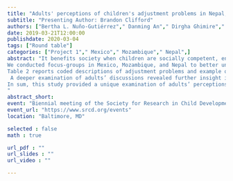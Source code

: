 ```yaml
---
title: "Adults' perceptions of children's adjustment problems in Nepal, Mexico, and Mozambique "
subtitle: "Presenting Author: Brandon Clifford"
authors: ["Bertha L. Nuño-Gutiérrez"," Danming An"," Dirgha Ghimire"," Jennifer E. Glick"," Natalie D. Eggum-Wilkens"," Ramos Muanamoha","Robert H. Bradley"," M. Dalal Safa"," ",]
date: 2019-03-21T12:00:00
publishdate: 2020-03-04
tags: ["Round table"]
categories: ["Project 1"," Mexico"," Mozambique"," Nepal",]
abstract: "It benefits society when children are socially competent, engaged at school, and psychologically well. Children with adjustment problems have trouble being successful members of their communities. Most of what is known about children’s social-emotional adjustment is from studies of western, educated, industrialized, rich, and democratic societies, and may not generalize to most children (a.k.a. “WEIRD” results; Henrich, Heine, & Norenzayan, 2010). We know comparatively little about the unique problems and challenges facing children in other cultures. Thus, the purpose of this study was to develop a better understanding of conceptualizations of children’s adjustment problems in Mexico, Mozambique, and Nepal. 
We conducted focus-groups in Mexico, Mozambique, and Nepal to better understand adults’ conceptualizations of adjustment problems. Parents and caregivers (N = 113, M = 38.55, SD = 8.69; 51.3% female) were asked, “Children sometimes behave in ways that are not appropriate. You do not like the way they are behaving. You want them to stop acting that way because it will make it more difficult for them interact with others and be successful in their schools, families, and communities. What types of behaviors make it difficult for children to be successful?” Focus-group discussions were transcribed into English, and independently coded by two people into themes informed by the adjustment problems literature and patterns in the data (Table 1). Discrepancies were resolved through consensus. 
Table 2 reports coded descriptions of adjustment problems and example quotations. Externalizing and other problems were described in all focus groups, yet, internalizing problems were scarcely (only withdrawal descriptions in Nepal and Mozambique) or never (Mexico) discussed. Internalizing problems are commonly identified in “WEIRD,” and occasionally examined and identified in non-“WEIRD,” samples of children and adolescents (e.g., Eggum-Wilkens, Zhang, & Farago, 2017). Perhaps internalizing problems were not as salient as externalizing problems for our adults because the discussion prompt emphasized behavior. In addition, emotional liability was highlighted in the Mexico and Mozambique focus groups, but not the Nepal focus group, perhaps a result of the emotion socialization practices of some ethnic groups  (Cole, Bruschi, & Tamang, 2002)
 A deeper examination of adults’ discussions revealed further insight into the adjustment problems of each culture. For example, many Mozambican and Nepali adults raised the issue of children’s disrespect to non-parental adults in the community suggesting an emphasis on respect for all adults. Further, many adults in Mexico and Mozambique expressed concerns over children’s early romantic relationships and teen pregnancy, prevalent social problems in their countries (UNICEF, 2012). Finally, drug addiction, smoking, and drinking alcohol were universally highlighted as major concerns.
In sum, this study provided a unique examination of adults’ perceptions of adjustment problems facing children in three countries. Our data were particularly useful in providing a detailed look at adults’ perceptions of externalizing problems in these cultures. Future work should explicitly investigate internalizing problems in non-“WEIRD” societies.
"
abstract_short: 
event: "Biennial meeting of the Society for Research in Child Development"
event_url: "https://www.srcd.org/events"
location: "Baltimore, MD"

selected : false
math : true

url_pdf : ""
url_slides : ""
url_video : ""

---
```

